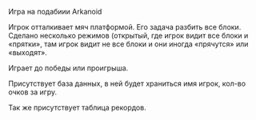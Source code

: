 Игра на подабиии Arkanoid 

Игрок отталкивает мяч платформой. Его задача разбить все блоки. Сделано несколько режимов (открытый, где игрок видит все блоки и «прятки», там игрок видит не все блоки и они иногда «прячутся» или «выходят».

Играет до победы или проигрыша. 

Присутствует база данных, в ней будет храниться имя игрок, кол-во очков за игру. 

Так же присутствует таблица рекордов.
